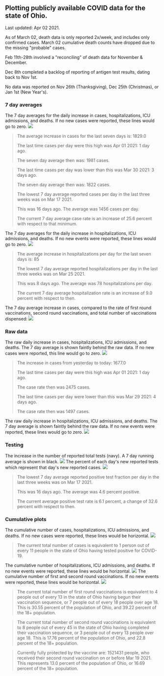 ## Plotting publicly available COVID data for the state of Ohio. 

Last updated: Apr 02 2021. 

As of March 02, death data is only reported 2x/week, and includes only confirmed cases. March 02 cumulative death counts have dropped due to the missing "probable" cases.

Feb 11th-28th involved a "reconciling" of death data for November & December.

Dec 8th completed a backlog of reporting of antigen test results, dating back to Nov 1st.

No data was reported on Nov 26th (Thanksgiving), Dec 25th (Christmas), or Jan 1st (New Year's).
### 7 day averages
The 7 day averages for the daily increase in cases, hospitalizations, ICU admissions, and deaths. If no new cases were reported, these lines would go to zero.
![](7dayaverage_cases.png)

>The average increase in cases for the last seven days is: 1829.0
>
>The last time cases per day were this high was Apr 01 2021: 1 day ago.
>
>The seven day average then was: 1981 cases.

>
>The last time cases per day was lower than this was Mar 30 2021: 3 days ago.
>
>The seven day average then was: 1822 cases.
>
>The lowest 7 day average reported cases per day in the last three weeks was on Mar 17 2021.
>
>This was 16 days ago. The average was 1456 cases per day.
>
>The current 7 day average case rate is an increase of 25.6 percent with respect to that minimum.

The 7 day averages for the daily increase in hospitalizations, ICU admissions, and deaths. If no new events were reported, these lines would go to zero.
![](7dayaverage_hospital.png)

>The average increase in hospitalizations per day for the last seven days is: 85
>
>The lowest 7 day average reported hospitalizations per day in the last three weeks was on Mar 25 2021.
>
>This was 8 days ago. The average was 78 hospitalizations per day.
>
>The current 7 day average hospitalization rate is an increase of 9.0 percent with respect to then.

The 7 day average increase in cases, compared to the rate of first round vaccinations, second round vaccinations, and total number of vaccinations dispensed:
![](DailyVaccinationsCases.png)

### Raw data
The raw daily increase in cases, hospitalizations, ICU admissions, and deaths. The 7 day average is shown faintly behind the raw data. If no new cases were reported, this line would go to zero.
![](DailyCases.png)

>The increase in cases from yesterday to today: 1677.0 
>
>The last time cases per day were this high was Apr 01 2021: 1 day ago. 
>
>The case rate then was 2475 cases.
>
>The last time cases per day were lower than this was Mar 29 2021: 4 days ago. 
>
>The case rate then was 1497 cases.

The raw daily increase in hospitalizations, ICU admissions, and deaths. The 7 day average is shown faintly behind the raw data. If no new events were reported, these lines would go to zero.
![](DailyHospitalizations.png)

### Testing

The increase in the number of reported total tests (navy). A 7 day running average is shown in black.
![](DailyTests.png)
The percent of each day's new reported tests which represent that day's new reported cases.
![](percentpositive_tests.png)

>The lowest 7 day average reported positive test fraction per day in the last three weeks was on Mar 17 2021.
>
>This was 16 days ago. The average was 4.6 percent positive. 
>
>The current average positive test rate is 6.1 percent, a change of 32.6 percent with respect to then. 

### Cumulative plots
The cumulative number of cases, hospitalizations, ICU admissions, and deaths. If no new cases were reported, these lines would be horizontal.
![](Cases.png)

>The current total number of cases is equivalent to 1 person out of every 11 people in the state of Ohio having tested positive for COVID-19.

The cumulative number of hospitalizations, ICU admissions, and deaths. If no new events were reported, these lines would be horizontal.
![](Hospitalizations.png)
The cumulative number of first and second round vaccinations. If no new events were reported, these lines would be horizontal.
![](Vaccinations.png)

>The current total number of first round vaccinations is equivalent to 4 people out of every 13 in the state of Ohio having begun their vaccination sequence, or 7 people out of every 18 people over age 18.
 >This is 30.55 percent of the population of Ohio, and 39.22 percent of the 18+ population.

>The current total number of second round vaccinations is equivalent to 8 people out of every 45 in the state of Ohio having completed their vaccination sequence, or 3 people out of every 13 people over age 18. 
>This is 17.76 percent of the population of Ohio, and 22.8 percent of the 18+ population.

>Currently fully protected by the vaccine are: 1521431 people, who received their second round vaccination on or before Mar 19 2021.
>This represents 13.0 percent of the population of Ohio, or 16.69 percent of the 18+ population.

